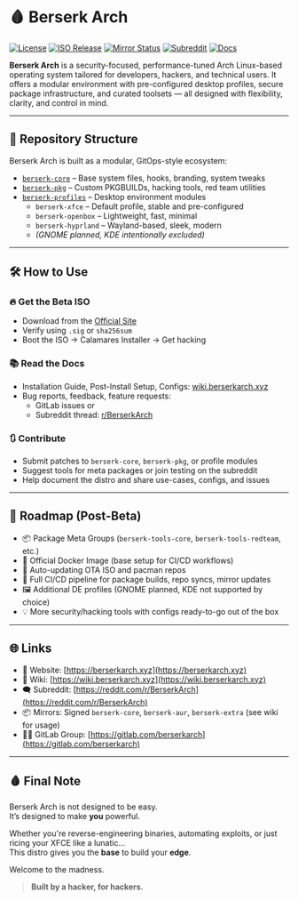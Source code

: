 # 🩸 Berserk Arch

[![License](https://img.shields.io/badge/license-GPLv3-blue)](https://www.gnu.org/licenses/gpl-3.0.en.html)
[![ISO Release](https://img.shields.io/badge/ISO-Beta_Released-success)](https://berserkarch.xyz)
[![Mirror Status](https://img.shields.io/badge/mirrors-signed-green)](https://wiki.berserkarch.xyz/mirrors)
[![Subreddit](https://img.shields.io/reddit/subreddit-subscribers/BerserkArch?style=social)](https://reddit.com/r/BerserkArch)
[![Docs](https://img.shields.io/badge/Readthedocs-%23000000.svg&logo=readthedocs&logoColor=white)](https://wiki.berserkarch.xyz/)

**Berserk Arch** is a security-focused, performance-tuned Arch Linux-based operating system tailored for developers, hackers, and technical users. It offers a modular environment with pre-configured desktop profiles, secure package infrastructure, and curated toolsets — all designed with flexibility, clarity, and control in mind.

---

## 🧩 Repository Structure

Berserk Arch is built as a modular, GitOps-style ecosystem:

- [`berserk-core`](https://gitlab.com/berserkarch/berserk-core) – Base system files, hooks, branding, system tweaks
- [`berserk-pkg`](https://gitlab.com/berserkarch/berserk-pkg) – Custom PKGBUILDs, hacking tools, red team utilities
- [`berserk-profiles`](https://gitlab.com/berserkarch/berserk-profiles) – Desktop environment modules
  - `berserk-xfce` – Default profile, stable and pre-configured
  - `berserk-openbox` – Lightweight, fast, minimal
  - `berserk-hyprland` – Wayland-based, sleek, modern
  - _(GNOME planned, KDE intentionally excluded)_

---

## 🛠️ How to Use

### 🔥 Get the Beta ISO

- Download from the [Official Site](https://berserkarch.xyz)
- Verify using `.sig` or `sha256sum`
- Boot the ISO → Calamares Installer → Get hacking

### 📚 Read the Docs

- Installation Guide, Post-Install Setup, Configs: [wiki.berserkarch.xyz](https://wiki.berserkarch.xyz)
- Bug reports, feedback, feature requests:
  - GitLab issues or
  - Subreddit thread: [r/BerserkArch](https://reddit.com/r/BerserkArch)

### 🔃 Contribute

- Submit patches to `berserk-core`, `berserk-pkg`, or profile modules
- Suggest tools for meta packages or join testing on the subreddit
- Help document the distro and share use-cases, configs, and issues

---

## 🚀 Roadmap (Post-Beta)

- 📦 Package Meta Groups (`berserk-tools-core`, `berserk-tools-redteam`, etc.)
- 🐳 Official Docker Image (base setup for CI/CD workflows)
- 🧬 Auto-updating OTA ISO and pacman repos
- 🤖 Full CI/CD pipeline for package builds, repo syncs, mirror updates
- 🖼 Additional DE profiles (GNOME planned, KDE not supported by choice)
- 💡 More security/hacking tools with configs ready-to-go out of the box

---

## 🌐 Links

- 🔗 Website: [https://berserkarch.xyz](https://berserkarch.xyz)
- 📖 Wiki: [https://wiki.berserkarch.xyz](https://wiki.berserkarch.xyz)
- 🗨️ Subreddit: [https://reddit.com/r/BerserkArch](https://reddit.com/r/BerserkArch)
- 📦 Mirrors: Signed `berserk-core`, `berserk-aur`, `berserk-extra` (see wiki for usage)
- 🧑‍💻 GitLab Group: [https://gitlab.com/berserkarch](https://gitlab.com/berserkarch)

---

## 🩸 Final Note

Berserk Arch is not designed to be easy.  
It’s designed to make **you** powerful.

Whether you're reverse-engineering binaries, automating exploits, or just ricing your XFCE like a lunatic...  
This distro gives you the **base** to build your **edge**.

Welcome to the madness.

> **Built by a hacker, for hackers.**

